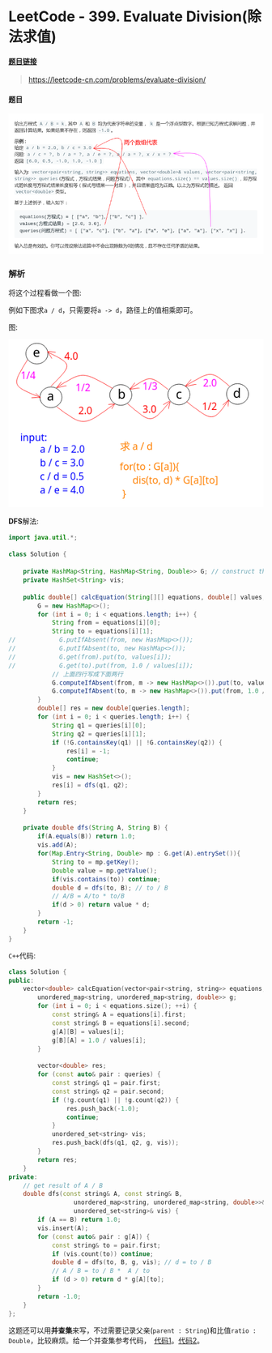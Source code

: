 # LeetCode - 399. Evaluate Division(除法求值)

#### [题目链接](https://leetcode-cn.com/problems/evaluate-division/)

> https://leetcode-cn.com/problems/evaluate-division/

#### 题目

![399_t.png](images/399_t.png)

### 解析

将这个过程看做一个图:

例如下图求`a / d`，只需要将`a -> d`，路径上的值相乘即可。

图:

![399_s.png](images/399_s.png)

**DFS**解法:

```java
import java.util.*;

class Solution {

    private HashMap<String, HashMap<String, Double>> G; // construct the Graph
    private HashSet<String> vis;

    public double[] calcEquation(String[][] equations, double[] values, String[][] queries) {
        G = new HashMap<>();
        for (int i = 0; i < equations.length; i++) {
            String from = equations[i][0];
            String to = equations[i][1];
//            G.putIfAbsent(from, new HashMap<>());
//            G.putIfAbsent(to, new HashMap<>());
//            G.get(from).put(to, values[i]);
//            G.get(to).put(from, 1.0 / values[i]);
            // 上面四行写成下面两行
            G.computeIfAbsent(from, m -> new HashMap<>()).put(to, values[i]);
            G.computeIfAbsent(to, m -> new HashMap<>()).put(from, 1.0 / values[i]);
        }
        double[] res = new double[queries.length];
        for (int i = 0; i < queries.length; i++) {
            String q1 = queries[i][0];
            String q2 = queries[i][1];
            if (!G.containsKey(q1) || !G.containsKey(q2)) {
                res[i] = -1;
                continue;
            }
            vis = new HashSet<>();
            res[i] = dfs(q1, q2);
        }
        return res;
    }

    private double dfs(String A, String B) {
        if(A.equals(B)) return 1.0;
        vis.add(A);
        for(Map.Entry<String, Double> mp : G.get(A).entrySet()){
            String to = mp.getKey();
            Double value = mp.getValue();
            if(vis.contains(to)) continue;
            double d = dfs(to, B); // to / B
            // A/B = A/to * to/B
            if(d > 0) return value * d;
        }
        return -1;
    }
}
```

`C++`代码:

```cpp
class Solution {
public:
    vector<double> calcEquation(vector<pair<string, string>> equations, vector<double>& values, vector<pair<string, string>> queries) {
        unordered_map<string, unordered_map<string, double>> g;        
        for (int i = 0; i < equations.size(); ++i) {
            const string& A = equations[i].first;
            const string& B = equations[i].second;
            g[A][B] = values[i];
            g[B][A] = 1.0 / values[i];
        }
        
        vector<double> res;
        for (const auto& pair : queries) {
            const string& q1 = pair.first;
            const string& q2 = pair.second;
            if (!g.count(q1) || !g.count(q2)) {
                res.push_back(-1.0);
                continue;
            }
            unordered_set<string> vis;            
            res.push_back(dfs(q1, q2, g, vis));
        }
        return res;
    }
private:
    // get result of A / B
    double dfs(const string& A, const string& B, 
                  unordered_map<string, unordered_map<string, double>>& g,
                  unordered_set<string>& vis) {        
        if (A == B) return 1.0;
        vis.insert(A);
        for (const auto& pair : g[A]) {
            const string& to = pair.first;
            if (vis.count(to)) continue;
            double d = dfs(to, B, g, vis); // d = to / B
            // A / B = to / B *  A / to
            if (d > 0) return d * g[A][to];
        }        
        return -1.0;
    }
};

```

这题还可以用**并查集**来写，不过需要记录父亲(`parent : String`)和比值`ratio : Double`，比较麻烦。给一个并查集参考代码，　[代码1](https://leetcode.com/problems/evaluate-division/discuss/180282/Java-Union-Find-solution-beats-100)。[代码2](https://leetcode.com/problems/evaluate-division/discuss/183185/Java-UnionFind-VS-DFS-andand-Time-Complexity-Analysis)。
